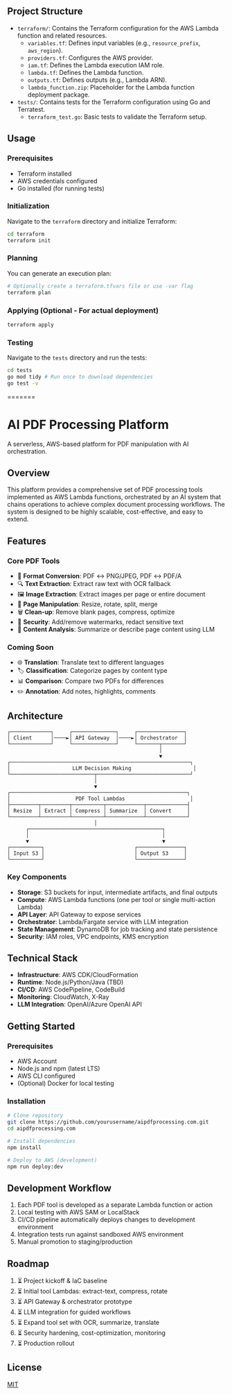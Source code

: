 ## Project Structure

- `terraform/`: Contains the Terraform configuration for the AWS Lambda function and related resources.
  - `variables.tf`: Defines input variables (e.g., `resource_prefix`, `aws_region`).
  - `providers.tf`: Configures the AWS provider.
  - `iam.tf`: Defines the Lambda execution IAM role.
  - `lambda.tf`: Defines the Lambda function.
  - `outputs.tf`: Defines outputs (e.g., Lambda ARN).
  - `lambda_function.zip`: Placeholder for the Lambda function deployment package.
- `tests/`: Contains tests for the Terraform configuration using Go and Terratest.
  - `terraform_test.go`: Basic tests to validate the Terraform setup.

## Usage

### Prerequisites

- Terraform installed
- AWS credentials configured
- Go installed (for running tests)

### Initialization

Navigate to the `terraform` directory and initialize Terraform:

```bash
cd terraform
terraform init
```

### Planning

You can generate an execution plan:

```bash
# Optionally create a terraform.tfvars file or use -var flag
terraform plan
```

### Applying (Optional - For actual deployment)

```bash
terraform apply
```

### Testing

Navigate to the `tests` directory and run the tests:

```bash
cd tests
go mod tidy # Run once to download dependencies
go test -v
```
=======
# AI PDF Processing Platform

A serverless, AWS-based platform for PDF manipulation with AI orchestration. 

## Overview

This platform provides a comprehensive set of PDF processing tools implemented as AWS Lambda functions, orchestrated by an AI system that chains operations to achieve complex document processing workflows. The system is designed to be highly scalable, cost-effective, and easy to extend.

## Features

### Core PDF Tools
- 📄 **Format Conversion**: PDF ↔ PNG/JPEG, PDF ↔ PDF/A
- 🔍 **Text Extraction**: Extract raw text with OCR fallback
- 🖼️ **Image Extraction**: Extract images per page or entire document
- 🔄 **Page Manipulation**: Resize, rotate, split, merge
- 🗑️ **Clean-up**: Remove blank pages, compress, optimize
- 🔐 **Security**: Add/remove watermarks, redact sensitive text
- 📝 **Content Analysis**: Summarize or describe page content using LLM

### Coming Soon
- 🌐 **Translation**: Translate text to different languages
- 🏷️ **Classification**: Categorize pages by content type
- 📊 **Comparison**: Compare two PDFs for differences
- ✏️ **Annotation**: Add notes, highlights, comments

## Architecture

```
┌─────────────┐     ┌──────────────┐     ┌───────────────┐
│ Client      │────►│ API Gateway  │────►│ Orchestrator  │
└─────────────┘     └──────────────┘     └───────┬───────┘
                                                 │
                                                 ▼
┌──────────────────────────────────────────────────────────┐
│                    LLM Decision Making                    │
└───────────────────────────┬──────────────────────────────┘
                            │
                            ▼
┌─────────────────────────────────────────────────────────┐
│                     PDF Tool Lambdas                     │
├─────────┬─────────┬──────────┬────────────┬─────────────┤
│ Resize  │ Extract │ Compress │ Summarize  │ Convert     │
└─────────┴─────────┴──────────┴────────────┴─────────────┘
                            │
      ┌───────────────────────────────────────────┐
      │                                           │
      ▼                                           ▼
┌──────────┐                             ┌───────────────┐
│ Input S3 │                             │ Output S3     │
└──────────┘                             └───────────────┘
```

### Key Components
- **Storage**: S3 buckets for input, intermediate artifacts, and final outputs
- **Compute**: AWS Lambda functions (one per tool or single multi-action Lambda)
- **API Layer**: API Gateway to expose services
- **Orchestrator**: Lambda/Fargate service with LLM integration
- **State Management**: DynamoDB for job tracking and state persistence
- **Security**: IAM roles, VPC endpoints, KMS encryption

## Technical Stack
- **Infrastructure**: AWS CDK/CloudFormation
- **Runtime**: Node.js/Python/Java (TBD)
- **CI/CD**: AWS CodePipeline, CodeBuild
- **Monitoring**: CloudWatch, X-Ray
- **LLM Integration**: OpenAI/Azure OpenAI API

## Getting Started

### Prerequisites
- AWS Account
- Node.js and npm (latest LTS)
- AWS CLI configured
- (Optional) Docker for local testing

### Installation
```bash
# Clone repository
git clone https://github.com/yourusername/aipdfprocessing.com.git
cd aipdfprocessing.com

# Install dependencies
npm install

# Deploy to AWS (development)
npm run deploy:dev
```

## Development Workflow

1. Each PDF tool is developed as a separate Lambda function or action
2. Local testing with AWS SAM or LocalStack
3. CI/CD pipeline automatically deploys changes to development environment
4. Integration tests run against sandboxed AWS environment
5. Manual promotion to staging/production

## Roadmap

1. ⏳ Project kickoff & IaC baseline
2. ⏳ Initial tool Lambdas: extract-text, compress, rotate
3. ⏳ API Gateway & orchestrator prototype
4. ⏳ LLM integration for guided workflows
5. ⏳ Expand tool set with OCR, summarize, translate
6. ⏳ Security hardening, cost-optimization, monitoring
7. ⏳ Production rollout

## License

[MIT](LICENSE)
